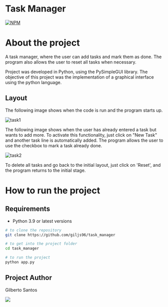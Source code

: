 # Task Manager

[![NPM](https://img.shields.io/npm/l/react)](https://github.com/giljs96/task_manager/blob/main/LICENSE)
 
# About the project 

A task manager, where the user can add tasks and mark them as done.
The program also allows the user to reset all tasks when necessary.

Project was developed in Python, using the PySimpleGUI library.
The objective of this project was the implementation of a graphical interface using the python language.

## Layout

The following image shows when the code is run and the program starts up.

![task1](https://github.com/giljs96/task_manager/blob/main/task1.JPG)

The following image shows when the user has already entered a task but wants to add more. 
To activate this functionality, just click on "New Task" and another task line is automatically added.
The program allows the user to use the checkbox to mark a task already done.

![task2](https://github.com/giljs96/task_manager/blob/main/task2.JPG)

To delete all tasks and go back to the initial layout, just click on 'Reset', and the program returns to the initial stage.


# How to run the project

## Requirements

- Python 3.9 or latest versions

```bash
# to clone the repository
git clone https://github.com/giljs96/task_manager

# to get into the project folder
cd task_manager

# to run the project
python app.py
```

## Project Author

Gilberto Santos

<div>
  <a href="https://www.linkedin.com/in/gilbertosantos96/" target="_blank"><img src="https://img.shields.io/badge/LinkedIn-0077B5?style=for-the-badge&logo=linkedin&logoColor=white" target="_blank"</a>
</div>
